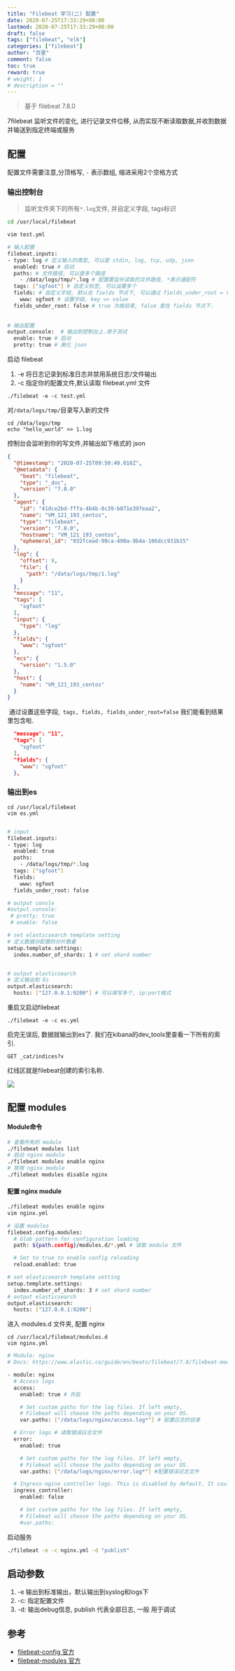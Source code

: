 ```yaml
---
title: "Filebeat 学习(二) 配置"
date: 2020-07-25T17:33:29+08:00
lastmod: 2020-07-25T17:33:29+08:00
draft: false
tags: ["filebeat", "elk"]
categories: ["filebeat"]
author: "百里"
comment: false
toc: true
reward: true
# weight: 1
# description = ""
---
```


> 基于 filebeat 7.8.0

7filebeat 监听文件的变化, 进行记录文件位移, 从而实现不断读取数据,并收割数据并输送到指定终端或服务

## 配置

配置文件需要注意,分顶格写, `-` 表示数组, 缩进采用2个空格方式

### 输出控制台

> 监听文件夹下的所有`*.log`文件, 并自定义字段, tags标识 

```bash
cd /usr/local/filebeat

vim test.yml
```

```bash
# 输入配置
filebeat.inputs:
- type: log # 定义输入的类型, 可以是 stdin, log, tcp, udp, json
  enabled: true # 启动
  paths: # 文件路径, 可以是多个路径
    - /data/logs/tmp/*.log # 配置要监听读取的文件路径, *表示通配符
  tags: ["sgfoot"] # 自定义标签, 可以设置多个
  fields: # 自定义字段, 默认在 fields 节点下, 可以通过 fields_under_root = true 设置为跟节点
    www: sgfoot # 设置字段, key => value
  fields_under_root: false # true 为根目录, false 是在 fields 节点下.
  
  
# 输出配置
output.console:  # 输出到控制台上.用于测试
  enable: true # 启动
  pretty: true # 美化 json  

```

启动 filebeat 

1. -e  将日志记录到标准日志并禁用系统日志/文件输出
2. -c 指定你的配置文件,默认读取 filebeat.yml 文件

```
./filebeat -e -c test.yml 
```

对`/data/logs/tmp/`目录写入新的文件

```
cd /data/logs/tmp
echo "hello_world" >> 1.log
```
控制台会监听到你的写文件,并输出如下格式的 json
```json
{
  "@timestamp": "2020-07-25T09:50:40.018Z",
  "@metadata": {
    "beat": "filebeat",
    "type": "_doc",
    "version": "7.8.0"
  },
  "agent": {
    "id": "41dce2bd-fffa-4b4b-8c39-b871e397eaa2",
    "name": "VM_121_193_centos",
    "type": "filebeat",
    "version": "7.8.0",
    "hostname": "VM_121_193_centos",
    "ephemeral_id": "032fcead-90ca-490a-9b4a-106dcc931b15"
  },
  "log": {
    "offset": 9,
    "file": {
      "path": "/data/logs/tmp/1.log"
    }
  },
  "message": "11",
  "tags": [
    "sgfoot"
  ],
  "input": {
    "type": "log"
  },
  "fields": {
    "www": "sgfoot"
  },
  "ecs": {
    "version": "1.5.0"
  },
  "host": {
    "name": "VM_121_193_centos"
  }
}

```

​       通过设置这些字段,` tags, fields, fields_under_root=false` 我们能看到结果里包含啦.

```json
  "message": "11",
  "tags": [
    "sgfoot"
  ],
  "fields": {
    "www": "sgfoot"
  },
```

### 输出到es

```
cd /usr/local/filebeat
vim es.yml
```

```bash

# input 
filebeat.inputs:
- type: log
  enabled: true
  paths:
    - /data/logs/tmp/*.log
  tags: ["sgfoot"]
  fields:
    www: sgfoot
  fields_under_root: false

# output consle 
#output.console:
 # pretty: true
 # enable: false

# set elasticsearch template setting
# 定义数据分配置的分片数量
setup.template.settings:
  index.number_of_shards: 1 # set shard number 


# output elasticsearch
# 定义输出到 Es
output.elasticsearch:
  hosts: ["127.0.0.1:9200"] # 可以填写多个, ip:port格式

```

重启又启动filebeat

````
./filebeat -e -c es.yml
````

启完无误后, 数据就输出到es了. 我们在kibana的dev_tools里查看一下所有的索引.

```
GET _cat/indices?v
```

红线区就是filebeat创建的索引名称.

![](http://img.sgfoot.com/b/20200726150603.png)

## 配置 modules

#### Module命令

```bash
# 查看所有的 module
./filebeat modules list 
# 启动 nginx module
./filebeat modules enable nginx 
# 禁用 nginx module
./filebeat modules disable nginx 
```

#### 配置 nginx module 

````bash
./filebeat modules enable nginx 
vim nginx.yml
````

```bash
# 设置 modules 
filebeat.config.modules:
  # Glob pattern for configuration loading
  path: ${path.config}/modules.d/*.yml # 读取 module 文件

  # Set to true to enable config reloading
  reload.enabled: true

# set elasticsearch template setting
setup.template.settings:
  index.number_of_shards: 3 # set shard number
# output elasticsearch
output.elasticsearch:
  hosts: ["127.0.0.1:9200"]
```

进入 modules.d 文件夹, 配置 nginx

```
cd /usr/local/filebeat/modules.d
vim nginx.yml
```

```bash
# Module: nginx
# Docs: https://www.elastic.co/guide/en/beats/filebeat/7.8/filebeat-module-nginx.html

- module: nginx
  # Access logs
  access:
    enabled: true # 开启

    # Set custom paths for the log files. If left empty,
    # Filebeat will choose the paths depending on your OS.
    var.paths: ["/data/logs/nginx/access.log*"] # 配置日志的目录

  # Error logs # 读取错误日志文件
  error:
    enabled: true

    # Set custom paths for the log files. If left empty,
    # Filebeat will choose the paths depending on your OS.
    var.paths: ["/data/logs/nginx/error.log*"] #配置错误日志文件

  # Ingress-nginx controller logs. This is disabled by default. It could be used in Kubernetes environments to parse ingress-nginx logs
  ingress_controller: 
    enabled: false

    # Set custom paths for the log files. If left empty,
    # Filebeat will choose the paths depending on your OS.
    #var.paths:

```

启动服务

```bash
./filebeat -e -c nginx.yml -d "publish"
```

## 启动参数

1. -e 输出到标准输出，默认输出到syslog和logs下
2. -c: 指定配置文件
3. -d: 输出debug信息, publish 代表全部日志, 一般 用于调试

## 参考

- [filebeat-config 官方](https://www.elastic.co/guide/en/beats/filebeat/current/filebeat-getting-started.html)
- [filebeat-modules 官方](https://www.elastic.co/guide/en/beats/filebeat/current/filebeat-modules.html)

